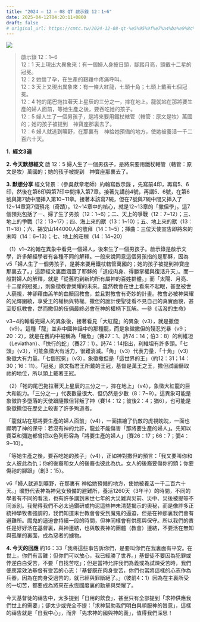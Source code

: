 ```yaml
---
title: "2024 – 12 – 08 QT 啟示錄 12：1~6"
date: 2025-04-12T04:20:11+0800
draft: false
# original_url: https://cmtc.tw/2024-12-08-qt-%e5%95%9f%e7%a4%ba%e9%8c%84-12%ef%bc%9a16
---
```


![](/images/qt.jpg)
> 啟示錄 12：1\~6  
> 12：1 天上現出大異象來：有一個婦人身披日頭，腳踏月亮，頭戴十二星的冠冕。  
> 12：2 她懷了孕，在生產的艱難中疼痛呼叫。  
> 12：3 天上又現出異象來：有一條大紅龍，七頭十角；七頭上戴著七個冠冕。  
> 12：4 牠的尾巴拖拉著天上星辰的三分之一，摔在地上。龍就站在那將要生產的婦人面前，等她生產之後，要吞吃她的孩子。  
> 12：5 婦人生了一個男孩子，是將來要用鐵杖轄管（轄管：原文是牧）萬國的；她的孩子被提到　神寶座那裏去了。  
> 12：6 婦人就逃到曠野，在那裏有　神給她預備的地方，使她被養活一千二百六十天。

**1.  經文3遍**

**2. 今天默想經文**
啟 12：5 婦人生了一個男孩子，是將來要用鐵杖轄管（轄管：原文是牧）萬國的；她的孩子被提到　神寶座那裏去了。

**3. 默想分享**
經文背景：（參吳獻章老師）約翰寫啟示錄 ，先寫前4印，再寫5、6印，然後在第6印與第7印中間挿入第7章。接著先講前4號，再講5、6號，在第6號與第7號中間挿入第10\~11章。接著本該寫7碗，但在7號與7碗中間又挿入了12\~14章寫7個預兆（奇蹟）。12\~14章中的核心，就是12\~13章的「撒但學」。這7個預兆包括了一、婦了生了男孩（12：1\~6）；二、天上的爭戰（12：7\~12）；三、地上的爭戰（12：13\~17）；四、海上來的獸（13：1\~10）；五、地上來的獸（13：11\~18）；六、錫安山144000人的敬拜（14：1\~5）；挿曲：三位天使宣告即將來的末時（14：6\~13）；七、地上的莊稼（14：14\~20）

（1）v1\~2約翰在異象中看見一個婦人，後來生了一個男孩子。啟示錄是啟示文學，許多解經學者有各種不同的解釋。一般來說同意這個男孩指的是耶穌，因為v5「婦人生了一個男孩子，是將來要用鐵杖轄管萬國的；她的孩子被提到神寶座那裏去了。」這節經文裏面涵蓋了耶穌的「道成肉身、得勝掌權與復活升天」。而一般對婦人的解釋，就是「從舊約到新約所有屬神的百姓群體。」而「太陽、月亮、十二星的冠冕」，則象徵教會榮耀的未來。雖然教會在世上看來不起眼，甚至被世人藐視，神卻藉由羔羊的血贖回教會，並且對教會有奇妙的計畫。教會必被神榮耀的光輝圍繞，享受王的權柄與特權。撒但的詭計使聖徒看不見自己的真實面貌，甚至貶低教會，然而撒但的伎倆最終必會在神的權柄下瓦解。—參《活潑的生命》

v3\~4約翰看完婦人的異象後，接著看見「大紅龍」的異象（v3），就是撒但（v9）。這種「龍」並非中國神話中的那種龍，而是象徵撒但的殘忍兇暴（v9；20：2），就是在舊約中被稱為「鱷魚」（賽27：1、詩74：14；伯3：8）的利維坦 （Leviathan）、「快行的蛇」（賽27：1）。詩74：14指出，利維坦有許多頭。「七頭」（v3），可能象徵大有活力，很難消滅。「角」（v3）代表力量，「十角」（v3）象徵大有力量。「七個冠冕」（v3），象徵撒但是「這世界的王」（約12：31；14：30；16：11）。「冠冕」原文指君王所戴的王冠，基督是萬王之王，撒但試圖僭取祂的地位，所以頭上戴著王冠。

（2）「牠的尾巴拖拉著天上星辰的三分之一，摔在地上」（v4），象徵大紅龍的巨大和能力。「三分之一」代表數量很大、但仍然是少數（8：7\~9）。這異象可能是象徵許多墮落的天使跟隨撒但背叛了神（賽14：12；彼後2：4；猶6），也可能是象徵撒但在歷史上殺害了許多殉道者。

「龍就站在那將要生產的婦人面前」（v4），一面描繪了仇敵的虎視眈眈，一面也顯明了神的保守：若沒有神的允許，龍並不能傷害「那將要生產的婦人」。先知以賽亞和彌迦都曾把以色列形容為「將要生產的婦人」（賽26：17；66：7；彌4：9\~10）。

「等她生產之後，要吞吃她的孩子」（v4），正如神對撒但的預言：「我又要叫你和女人彼此為仇；你的後裔和女人的後裔也彼此為仇。女人的後裔要傷你的頭；你要傷祂的腳跟」（創3：15）。

v6「婦人就逃到曠野，在那裏有 神給她預備的地方，使她被養活一千二百六十天。」曠野代表神為神兒女預備的避難所，養活1260天（3年半）的時間，不同的學者有不同的看法，也有許多講到末世七年的大災難與災前、災中、災後被提等不同派別。我覺得我們不必太過鑽研或拘泥這些神未清楚揭示的奧秘，而是像許多正統神學牧者強調的，我們知道末世教會會受到魔鬼的逼迫，但是在神那裏我們會有避難所。魔鬼的逼迫會持續一段的時間，但神同樣會有供應與保守。所以我們的責任是好好活在基督裏，與神連結，也與敬畏神的團體（教會）連結，不要活在無知與孤單的裏面，成為惡者的擄物。

**4. 今天的回應**
約16：33「我將這些事告訴你們，是要叫你們在我裏面有平安。在世上，你們有苦難；但你們可以放心，我已經勝了世界。」基督徒不要因為犯罪或悖逆白白受苦，不要「自找苦吃」；但是當神允許我們為義或為試煉受苦時，我們便應當效法基督有受苦的心志：「基督既在肉身受苦，你們也當將這樣的心志作為兵器，因為在肉身受過苦的，就已經與罪斷絕了。」（彼前4：1）因為在主裏所受的一切苦，都要成為將來在永恆國度裏的勳章與榮耀了。

今天基督徒的禱告中，太多提到「日用的飲食」，甚至只有全部提到「求神供應我們世上的需要」；卻太少或完全不提：「求神幫助我們明白與順服神的旨意」，這樣的禱告就是「自我中心」，而非「先求神的國與神的義」，值得我們深思！
